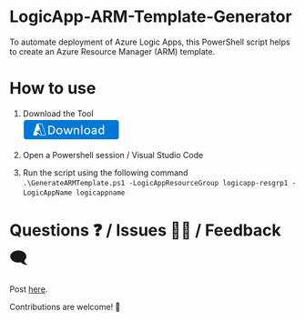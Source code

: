 # LogicApp-ARM-Template-Generator
To automate deployment of Azure Logic Apps, this PowerShell script helps to create an Azure Resource Manager (ARM) template.

# How to use
1. Download the Tool  
   [![Download](./images/Download.png)](https://aka.ms/LogicAppARMGenerator)

2. Open a Powershell session / Visual Studio Code

3. Run the script using the following command  
   ```.\GenerateARMTemplate.ps1 -LogicAppResourceGroup logicapp-resgrp1 -LogicAppName logicappname```

# Questions ❓ / Issues 🙋‍♂️ / Feedback 🗨
Post [here](https://github.com/andedevsecops/LogicApp-ARM-Template-Generator/issues).

Contributions are welcome! 👏